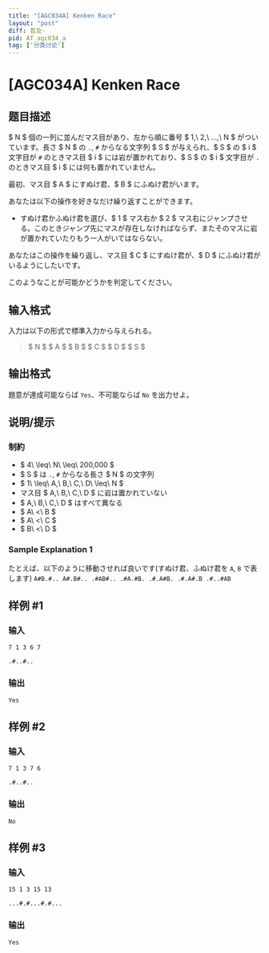 ```yaml
---
title: "[AGC034A] Kenken Race"
layout: "post"
diff: 普及-
pid: AT_agc034_a
tag: ['分类讨论']
---
```


# [AGC034A] Kenken Race

## 题目描述

[problemUrl]: https://atcoder.jp/contests/agc034/tasks/agc034_a

$ N $ 個の一列に並んだマス目があり、左から順に番号 $ 1,\ 2,\ ...,\ N $ がついています。長さ $ N $ の `.`, `#` からなる文字列 $ S $ が与えられ、$ S $ の $ i $ 文字目が `#` のときマス目 $ i $ には岩が置かれており、$ S $ の $ i $ 文字目が `.` のときマス目 $ i $ には何も置かれていません。

最初、マス目 $ A $ にすぬけ君、$ B $ にふぬけ君がいます。

あなたは以下の操作を好きなだけ繰り返すことができます。

- すぬけ君かふぬけ君を選び、$ 1 $ マス右か $ 2 $ マス右にジャンプさせる。このときジャンプ先にマスが存在しなければならず、またそのマスに岩が置かれていたりもう一人がいてはならない。

あなたはこの操作を繰り返し、マス目 $ C $ にすぬけ君が、$ D $ にふぬけ君がいるようにしたいです。

このようなことが可能かどうかを判定してください。

## 输入格式

入力は以下の形式で標準入力から与えられる。

> $ N $ $ A $ $ B $ $ C $ $ D $ $ S $

## 输出格式

題意が達成可能ならば `Yes`、不可能ならば `No` を出力せよ。

## 说明/提示

### 制約

- $ 4\ \leq\ N\ \leq\ 200,000 $
- $ S $ は `.`, `#` からなる長さ $ N $ の文字列
- $ 1\ \leq\ A,\ B,\ C,\ D\ \leq\ N $
- マス目 $ A,\ B,\ C,\ D $ に岩は置かれていない
- $ A,\ B,\ C,\ D $ はすべて異なる
- $ A\ <\ B $
- $ A\ <\ C $
- $ B\ <\ D $

### Sample Explanation 1

たとえば、以下のように移動させれば良いです(すぬけ君、ふぬけ君を `A`, `B` で表します) ``` A#B.#.. A#.B#.. .#AB#.. .#A.#B. .#.A#B. .#.A#.B .#..#AB ```

## 样例 #1

### 输入

```
7 1 3 6 7
.#..#..
```

### 输出

```
Yes
```

## 样例 #2

### 输入

```
7 1 3 7 6
.#..#..
```

### 输出

```
No
```

## 样例 #3

### 输入

```
15 1 3 15 13
...#.#...#.#...
```

### 输出

```
Yes
```


